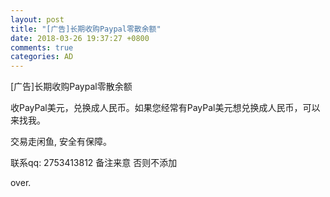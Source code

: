 ```yaml
---
layout: post
title: "[广告]长期收购Paypal零散余额"
date: 2018-03-26 19:37:27 +0800
comments: true
categories: AD
---
```


[广告]长期收购Paypal零散余额


收PayPal美元，兑换成人民币。如果您经常有PayPal美元想兑换成人民币，可以来找我。

交易走闲鱼, 安全有保障。

联系qq: 2753413812
备注来意 否则不添加

<!-- more -->

over.
